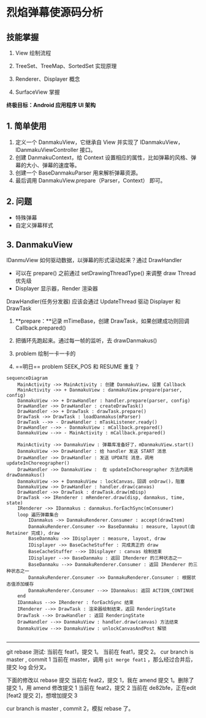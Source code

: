 # 烈焰弹幕使源码分析

## 技能掌握

1. View 绘制流程

2. TreeSet、TreeMap、SortedSet 实现原理
3. Renderer、Displayer 概念
4. SurfaceView 掌握

**终极目标：Android 应用程序 UI 架构**



## 1. 简单使用

1. 定义一个 DanmakuView，它继承自 View 并实现了 IDanmakuView，IDanmakuViewController 接口。
2. 创建 DanmakuContext，给 Context 设置相应的属性，比如弹幕的风格、弹幕的大小、弹幕的速度等。
3. 创建一个 BaseDanmakuParser 用来解析弹幕资源。
4. 最后调用 DanmakuView.prepare（Parser，Context） 即可。

## 2. 问题

- 特殊弹幕
- 自定义弹幕样式

## 3. DanmakuView

IDanmuView 如何驱动数据，以弹幕的形式滚动起来？通过 DrawHandler

- 可以在 prepare() 之前通过 setDrawingThreadType() 来调整 draw Thread 优先级
- Displayer 显示器，Render 渲染器

DrawHandler(任务分发器) 应该会通过 UpdateThread 驱动 Displayer 和 DrawTask

1. **prepare：**记录 mTimeBase，创建 DrawTask，如果创建成功则回调 Callback.prepared()



1. 把循环先跑起来。通过每一帧的监听，去 drawDanmakus()
2. problem 绘制一卡一卡的
3. ==明日== problem SEEK_POS 和 RESUME 重复？





```mermaid
sequenceDiagram
    MainActivity ->> MainActivity : 创建 DanmakuView，设置 Callback
    MainActivity ->> + DanmakuView : danmakuView.prepare(parser, config)
    DanmakuView ->> + DrawHandler : handler.prepare(parser, config)
    DrawHandler ->> DrawHandler : createDrawTask()
    DrawHandler ->> + DrawTask : drawTask.prepare()
    DrawTask ->> DrawTask : loadDanmakus(mParser)
    DrawTask -->> - DrawHandler : mTaskListener.ready()
    DrawHandler -->> - DanmakuView : mCallback.prepared()
    DanmakuView -->> - MainActivity : mCallback.prepared()
    
    MainActivity ->> DanmakuView : 弹幕库准备好了，mDanmakuView.start()
    DanmakuView ->> DrawHandler : 给 handler 发送 START 消息
    DrawHandler ->> DrawHandler : 发送 UPDATE 消息，调用 updateInChoreographer()
    DrawHandler ->> DanmakuView :  在 updateInChoreographer 方法内调用 drawDanmakus()
    DanmakuView ->> + DanmakuView : lockCanvas，回调 onDraw()，阻塞
    DanmakuView ->> DrawHandler : handler.draw(canvas)
    DrawHandler ->> DrawTask : drawTask.draw(mDisp)
    DrawTask ->> IRenderer : mRenderer.draw(disp, danmakus, time, state)
    IRenderer ->> IDanmakus : danmakus.forEachSync(mConsumer)
    loop 遍历弹幕集合
        IDanmakus ->> DanmakuRenderer.Consumer : accept(drawItem)
        DanmakuRenderer.Consumer ->> BaseDanmaku : measure, layout(由 Retainer 完成), draw
        BaseDanmaku ->> IDisplayer : measure, layout, draw
        IDisplayer ->> BaseCacheStuffer : 完成真正的 draw
        BaseCacheStuffer -->> IDisplayer : canvas 绘制结束
        IDisplayer -->> BaseDanmaku : 返回 IRenderer 的三种状态之一
        BaseDanmaku -->> DanmakuRenderer.Consumer : 返回 IRenderer 的三种状态之一
        DanmakuRenderer.Consumer ->> DanmakuRenderer.Consumer : 根据状态值添加缓存
        DanmakuRenderer.Consumer -->> IDanmakus: 返回 ACTION_CONTINUE 
    end
    IDanmakus -->> IRenderer : forEachSync 结束
    IRenderer -->> DrawTask : 渲染器绘制结束，返回 RenderingState
    DrawTask -->> DrawHandler : 返回 RenderingState
    DrawHandler -->> DanmakuView : handler.draw(canvas) 方法结束
    DanmakuView -->> DanmakuView : unlockCanvasAndPost 解锁
    
```




------
git rebase 测试:
当前在 feat1，提交 1。
当前在 feat1，提交 2。
cur branch is master , commit 1
当前在 master，调用 `git merge feat1` ，那么经过合并后，提交 log 会分叉。

下面的修改以 rebase 提交
当前在 feat2，提交 1，我在 amend 提交 1。删除了 提交 1，用 amend 修改提交 1
当前在 feat2，提交 2
当前在 de82bfe，正在edit  [feat2 提交 2]，想增加提交 3

cur branch is master , commit 2，模拟 rebase 了。
